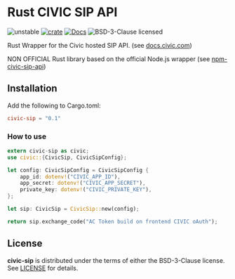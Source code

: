 # Rust CIVIC SIP API

![unstable]
[![crate][crate-image]][crate-link]
[![Docs][docs-image]][docs-link]
![BSD-3-Clause licensed][license-image]

Rust Wrapper for the Civic hosted SIP API. (see [docs.civic.com](https://docs.civic.com))

NON OFFICIAL Rust library based on the official Node.js wrapper (see [npm-civic-sip-api](https://github.com/civicteam/npm-civic-sip-api))


## Installation
Add the following to Cargo.toml:

```toml
civic-sip = "0.1"
```

### How to use

```rust
extern civic-sip as civic;
use civic::{CivicSip, CivicSipConfig};

let config: CivicSipConfig = CivicSipConfig {
    app_id: dotenv!("CIVIC_APP_ID"),
    app_secret: dotenv!("CIVIC_APP_SECRET"),
    private_key: dotenv!("CIVIC_PRIVATE_KEY"),
};

let sip: CivicSip = CivicSip::new(config);

return sip.exchange_code("AC Token build on frontend CIVIC oAuth");
```

## License

**civic-sip** is distributed under the terms of either the BSD-3-Clause license.
See [LICENSE](LICENSE) for details.

[unstable]: https://img.shields.io/badge/version-unstable-red.svg
[crate-image]: https://img.shields.io/crates/v/civic-sip.svg
[crate-link]: https://crates.io/crates/civic-sip
[docs-image]: https://docs.rs/civic-sip/badge.svg
[docs-link]: https://docs.rs/civic-sip/
[license-image]: https://img.shields.io/crates/l/civic-sip.svg

